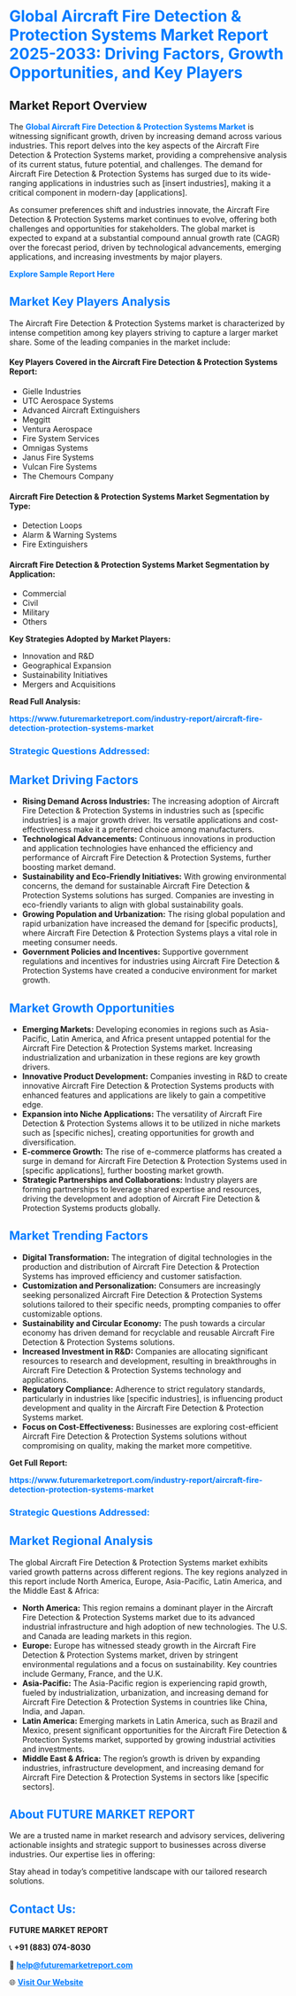 <h1 style="color: #007BFF;">Global Aircraft Fire Detection & Protection Systems Market Report 2025-2033: Driving Factors, Growth Opportunities, and Key Players</h1>

<section id="overview">
<h2>Market Report Overview</h2>
<p>The <a href="https://www.futuremarketreport.com/industry-report/aircraft-fire-detection-protection-systems-market" style="color: #007BFF; text-decoration: none;"><strong>Global Aircraft Fire Detection & Protection Systems Market</strong></a> is witnessing significant growth, driven by increasing demand across various industries. This report delves into the key aspects of the Aircraft Fire Detection & Protection Systems market, providing a comprehensive analysis of its current status, future potential, and challenges. The demand for Aircraft Fire Detection & Protection Systems has surged due to its wide-ranging applications in industries such as [insert industries], making it a critical component in modern-day [applications].</p>
<p>As consumer preferences shift and industries innovate, the Aircraft Fire Detection & Protection Systems market continues to evolve, offering both challenges and opportunities for stakeholders. The global market is expected to expand at a substantial compound annual growth rate (CAGR) over the forecast period, driven by technological advancements, emerging applications, and increasing investments by major players.</p>
</section>

<section id="overview">
<p><a href="https://www.futuremarketreport.com/request-sample/reportId=91937" style="color: #007BFF; text-decoration: none;"><strong>Explore Sample Report Here</strong></a></p>
</section>

<section id="key-players">
<h2 style="color: #007BFF;">Market Key Players Analysis</h2>
<p>The Aircraft Fire Detection & Protection Systems market is characterized by intense competition among key players striving to capture a larger market share. Some of the leading companies in the market include:</p>
<h4>Key Players Covered in the Aircraft Fire Detection & Protection Systems Report:</h4>
<ul><li>Gielle Industries</li><li>UTC Aerospace Systems</li><li>Advanced Aircraft Extinguishers</li><li>Meggitt</li><li>Ventura Aerospace</li><li>Fire System Services</li><li>Omnigas Systems</li><li>Janus Fire Systems</li><li>Vulcan Fire Systems</li><li>The Chemours Company</li></ul>
<h4>Aircraft Fire Detection & Protection Systems Market Segmentation by Type:</h4>
<ul><li>Detection Loops</li><li>Alarm &amp; Warning Systems</li><li>Fire Extinguishers</li></ul>

<h4>Aircraft Fire Detection & Protection Systems Market Segmentation by Application:</h4>
<ul><li>Commercial</li><li>Civil</li><li>Military</li><li>Others</li></ul>
<p><strong>Key Strategies Adopted by Market Players:</strong></p>
<ul>
<li>Innovation and R&D</li>
<li>Geographical Expansion</li>
<li>Sustainability Initiatives</li>
<li>Mergers and Acquisitions</li>
</ul>
</section>

<section>
<p><strong>Read Full Analysis: </strong></p><a href="https://www.futuremarketreport.com/industry-report/aircraft-fire-detection-protection-systems-market" style="color: #007BFF; text-decoration: none;"><strong>https://www.futuremarketreport.com/industry-report/aircraft-fire-detection-protection-systems-market</strong></a>
<h3 style="color: #007BFF;">Strategic Questions Addressed:</h3>
</section>

<section id="driving-factors">
<h2 style="color: #007BFF;">Market Driving Factors</h2>
<ul>
<li><strong>Rising Demand Across Industries:</strong> The increasing adoption of Aircraft Fire Detection & Protection Systems in industries such as [specific industries] is a major growth driver. Its versatile applications and cost-effectiveness make it a preferred choice among manufacturers.</li>
<li><strong>Technological Advancements:</strong> Continuous innovations in production and application technologies have enhanced the efficiency and performance of Aircraft Fire Detection & Protection Systems, further boosting market demand.</li>
<li><strong>Sustainability and Eco-Friendly Initiatives:</strong> With growing environmental concerns, the demand for sustainable Aircraft Fire Detection & Protection Systems solutions has surged. Companies are investing in eco-friendly variants to align with global sustainability goals.</li>
<li><strong>Growing Population and Urbanization:</strong> The rising global population and rapid urbanization have increased the demand for [specific products], where Aircraft Fire Detection & Protection Systems plays a vital role in meeting consumer needs.</li>
<li><strong>Government Policies and Incentives:</strong> Supportive government regulations and incentives for industries using Aircraft Fire Detection & Protection Systems have created a conducive environment for market growth.</li>
</ul>
</section>

<section id="growth-opportunities">
<h2 style="color: #007BFF;">Market Growth Opportunities</h2>
<ul>
<li><strong>Emerging Markets:</strong> Developing economies in regions such as Asia-Pacific, Latin America, and Africa present untapped potential for the Aircraft Fire Detection & Protection Systems market. Increasing industrialization and urbanization in these regions are key growth drivers.</li>
<li><strong>Innovative Product Development:</strong> Companies investing in R&D to create innovative Aircraft Fire Detection & Protection Systems products with enhanced features and applications are likely to gain a competitive edge.</li>
<li><strong>Expansion into Niche Applications:</strong> The versatility of Aircraft Fire Detection & Protection Systems allows it to be utilized in niche markets such as [specific niches], creating opportunities for growth and diversification.</li>
<li><strong>E-commerce Growth:</strong> The rise of e-commerce platforms has created a surge in demand for Aircraft Fire Detection & Protection Systems used in [specific applications], further boosting market growth.</li>
<li><strong>Strategic Partnerships and Collaborations:</strong> Industry players are forming partnerships to leverage shared expertise and resources, driving the development and adoption of Aircraft Fire Detection & Protection Systems products globally.</li>
</ul>
</section>

<section id="trending-factors">
<h2 style="color: #007BFF;">Market Trending Factors</h2>
<ul>
<li><strong>Digital Transformation:</strong> The integration of digital technologies in the production and distribution of Aircraft Fire Detection & Protection Systems has improved efficiency and customer satisfaction.</li>
<li><strong>Customization and Personalization:</strong> Consumers are increasingly seeking personalized Aircraft Fire Detection & Protection Systems solutions tailored to their specific needs, prompting companies to offer customizable options.</li>
<li><strong>Sustainability and Circular Economy:</strong> The push towards a circular economy has driven demand for recyclable and reusable Aircraft Fire Detection & Protection Systems solutions.</li>
<li><strong>Increased Investment in R&D:</strong> Companies are allocating significant resources to research and development, resulting in breakthroughs in Aircraft Fire Detection & Protection Systems technology and applications.</li>
<li><strong>Regulatory Compliance:</strong> Adherence to strict regulatory standards, particularly in industries like [specific industries], is influencing product development and quality in the Aircraft Fire Detection & Protection Systems market.</li>
<li><strong>Focus on Cost-Effectiveness:</strong> Businesses are exploring cost-efficient Aircraft Fire Detection & Protection Systems solutions without compromising on quality, making the market more competitive.</li>
</ul>
</section>

<section>
<p><strong>Get Full Report: </strong></p><a href="https://www.futuremarketreport.com/industry-report/aircraft-fire-detection-protection-systems-market" style="color: #007BFF; text-decoration: none;"><strong>https://www.futuremarketreport.com/industry-report/aircraft-fire-detection-protection-systems-market</strong></a>
<h3 style="color: #007BFF;">Strategic Questions Addressed:</h3>
</section>


<section id="regional-analysis">
<h2 style="color: #007BFF;">Market Regional Analysis</h2>
<p>The global Aircraft Fire Detection & Protection Systems market exhibits varied growth patterns across different regions. The key regions analyzed in this report include North America, Europe, Asia-Pacific, Latin America, and the Middle East & Africa:</p>
<ul>
<li><strong>North America:</strong> This region remains a dominant player in the Aircraft Fire Detection & Protection Systems market due to its advanced industrial infrastructure and high adoption of new technologies. The U.S. and Canada are leading markets in this region.</li>
<li><strong>Europe:</strong> Europe has witnessed steady growth in the Aircraft Fire Detection & Protection Systems market, driven by stringent environmental regulations and a focus on sustainability. Key countries include Germany, France, and the U.K.</li>
<li><strong>Asia-Pacific:</strong> The Asia-Pacific region is experiencing rapid growth, fueled by industrialization, urbanization, and increasing demand for Aircraft Fire Detection & Protection Systems in countries like China, India, and Japan.</li>
<li><strong>Latin America:</strong> Emerging markets in Latin America, such as Brazil and Mexico, present significant opportunities for the Aircraft Fire Detection & Protection Systems market, supported by growing industrial activities and investments.</li>
<li><strong>Middle East & Africa:</strong> The region’s growth is driven by expanding industries, infrastructure development, and increasing demand for Aircraft Fire Detection & Protection Systems in sectors like [specific sectors].</li>
</ul>
</section>

<footer>
<h2 style="color: #007BFF;">About FUTURE MARKET REPORT</h2>
<p>We are a trusted name in market research and advisory services, delivering actionable insights and strategic support to businesses across diverse industries. Our expertise lies in offering:</p>

<p>Stay ahead in today’s competitive landscape with our tailored research solutions.</p>

<h2 style="color: #007BFF;">Contact Us:</h2>
<p><strong>FUTURE MARKET REPORT</strong></p>
<p>📞 <strong>+91 (883) 074-8030</strong></p>
<p>📧 <strong><a href="mailto:help@futuremarketreport.com" style="color: #007BFF;">help@futuremarketreport.com</a></strong></p>
<p>🌐 <strong><a href="https://www.futuremarketreport.com/" style="color: #007BFF;">Visit Our Website</a></strong></p>
</footer>